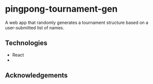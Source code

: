 # pingpong-tournament-gen
A web app that randomly generates a tournament structure based on a user-submitted list of names.

## Technologies
* React
* 

## Acknowledgements
